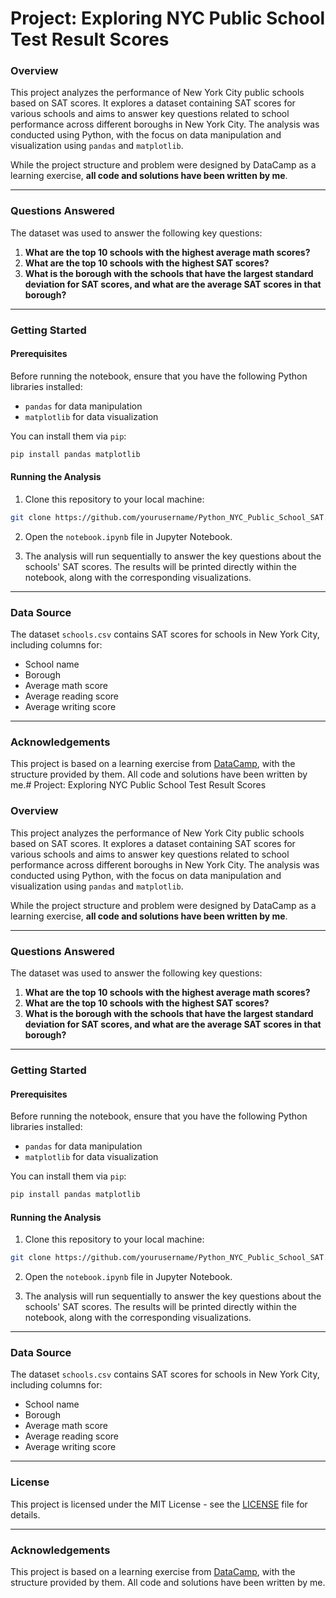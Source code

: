 # Project: Exploring NYC Public School Test Result Scores

### Overview

This project analyzes the performance of New York City public schools based on SAT scores. It explores a dataset containing SAT scores for various schools and aims to answer key questions related to school performance across different boroughs in New York City. The analysis was conducted using Python, with the focus on data manipulation and visualization using `pandas` and `matplotlib`.

While the project structure and problem were designed by DataCamp as a learning exercise, **all code and solutions have been written by me**.

---

### Questions Answered

The dataset was used to answer the following key questions:

1. **What are the top 10 schools with the highest average math scores?**
2. **What are the top 10 schools with the highest SAT scores?**
3. **What is the borough with the schools that have the largest standard deviation for SAT scores, and what are the average SAT scores in that borough?**

---

### Getting Started

#### Prerequisites

Before running the notebook, ensure that you have the following Python libraries installed:

- `pandas` for data manipulation
- `matplotlib` for data visualization

You can install them via `pip`:

```bash
pip install pandas matplotlib
```

#### Running the Analysis

1. Clone this repository to your local machine:

```bash
git clone https://github.com/yourusername/Python_NYC_Public_School_SAT.git
```

2. Open the `notebook.ipynb` file in Jupyter Notebook.

3. The analysis will run sequentially to answer the key questions about the schools' SAT scores. The results will be printed directly within the notebook, along with the corresponding visualizations.

---

### Data Source

The dataset `schools.csv` contains SAT scores for schools in New York City, including columns for:
- School name
- Borough
- Average math score
- Average reading score
- Average writing score

---

### Acknowledgements

This project is based on a learning exercise from [DataCamp](https://www.datacamp.com/), with the structure provided by them. All code and solutions have been written by me.# Project: Exploring NYC Public School Test Result Scores

### Overview

This project analyzes the performance of New York City public schools based on SAT scores. It explores a dataset containing SAT scores for various schools and aims to answer key questions related to school performance across different boroughs in New York City. The analysis was conducted using Python, with the focus on data manipulation and visualization using `pandas` and `matplotlib`.

While the project structure and problem were designed by DataCamp as a learning exercise, **all code and solutions have been written by me**.

---

### Questions Answered

The dataset was used to answer the following key questions:

1. **What are the top 10 schools with the highest average math scores?**
2. **What are the top 10 schools with the highest SAT scores?**
3. **What is the borough with the schools that have the largest standard deviation for SAT scores, and what are the average SAT scores in that borough?**

---

### Getting Started

#### Prerequisites

Before running the notebook, ensure that you have the following Python libraries installed:

- `pandas` for data manipulation
- `matplotlib` for data visualization

You can install them via `pip`:

```bash
pip install pandas matplotlib
```

#### Running the Analysis

1. Clone this repository to your local machine:

```bash
git clone https://github.com/yourusername/Python_NYC_Public_School_SAT.git
```

2. Open the `notebook.ipynb` file in Jupyter Notebook.

3. The analysis will run sequentially to answer the key questions about the schools' SAT scores. The results will be printed directly within the notebook, along with the corresponding visualizations.

---

### Data Source

The dataset `schools.csv` contains SAT scores for schools in New York City, including columns for:
- School name
- Borough
- Average math score
- Average reading score
- Average writing score

---

### License

This project is licensed under the MIT License - see the [LICENSE](LICENSE) file for details.

---

### Acknowledgements

This project is based on a learning exercise from [DataCamp](https://www.datacamp.com/), with the structure provided by them. All code and solutions have been written by me.
